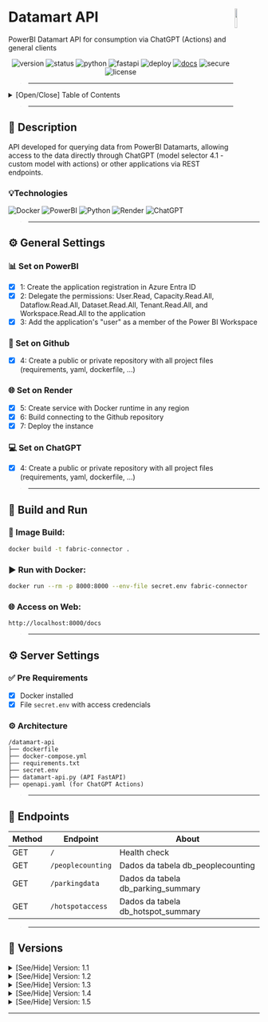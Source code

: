 # Datamart API <img src="https://snipboard.io/rlh6gz.jpg" width="10%" height="10%" align="right" valign="middle"/>
PowerBI Datamart API for consumption via ChatGPT (Actions) and general clients

<div align="center">

![version](https://img.shields.io/badge/version-1.4-red.svg)
![status](https://img.shields.io/badge/status-stable-green.svg)
![python](https://img.shields.io/badge/Python-3.11-informational.svg)
![fastapi](https://img.shields.io/badge/FastAPI-0.100.0-pink.svg)
![deploy](https://img.shields.io/badge/deploy-Render-purple.svg)
[![docs](https://img.shields.io/badge/docs-OpenAPI-green.svg)](https://chat-gdatabot.onrender.com/docs)
![secure](https://img.shields.io/badge/security-token-important.svg)
![license](https://img.shields.io/badge/license-MIT-black.svg)
</div>

>---

<details>
  <summary>[Open/Close] Table of Contents</summary>

<!--ts-->
- [Datamart API ](#datamart-api-)
  - [📄 Description](#-description)
    - [💡Technologies](#technologies)
  - [⚙️ General Settings](#️-general-settings)
    - [📊 Set on PowerBI](#-set-on-powerbi)
    - [🔗 Set on Github](#-set-on-github)
    - [🌐 Set on Render](#-set-on-render)
    - [💻 Set on ChatGPT](#-set-on-chatgpt)
  - [🚀 Build and Run](#-build-and-run)
    - [🔧 Image Build:](#-image-build)
    - [▶️ Run with Docker:](#️-run-with-docker)
    - [🌐 Access on Web:](#-access-on-web)
  - [⚙️ Server Settings](#️-server-settings)
    - [✅ Pre Requirements](#-pre-requirements)
    - [⚙️ Architecture](#️-architecture)
  - [🔎 Endpoints](#-endpoints)
  - [🚧 Versions](#-versions)
<!--te-->

</details>

>---

## 📄 Description
API developed for querying data from PowerBI Datamarts, allowing access to the data directly through ChatGPT (model selector 4.1 - custom model with actions) or other applications via REST endpoints.

### 💡Technologies
![Docker](https://img.shields.io/badge/Docker-Debian_enviroment-blue.svg)
![PowerBI](https://img.shields.io/badge/PowerBI-PPU_minimum-yellow.svg)
![Python](https://img.shields.io/badge/Python-3.10-navy.svg)
![Render](https://img.shields.io/badge/Render-Starter_Instance_512_MB/0.5_CPU-purple.svg)
![ChatGPT](https://img.shields.io/badge/ChatGPT-Pro-black.svg)


>---

## ⚙️ General Settings
### 📊 Set on PowerBI
- [x] 1: Create the application registration in Azure Entra ID
- [x] 2: Delegate the permissions: User.Read, Capacity.Read.All, Dataflow.Read.All, Dataset.Read.All, Tenant.Read.All, and Workspace.Read.All to the application
- [x] 3: Add the application's "user" as a member of the Power BI Workspace

### 🔗 Set on Github
- [x] 4: Create a public or private repository with all project files (requirements, yaml, dockerfile, ...)

### 🌐 Set on Render
- [x] 5: Create service with Docker runtime in any region
- [x] 6: Build connecting to the Github repository 
- [x] 7: Deploy the instance 

### 💻 Set on ChatGPT
- [x] 4: Create a public or private repository with all project files (requirements, yaml, dockerfile, ...)

>---

## 🚀 Build and Run

### 🔧 Image Build:
```bash
docker build -t fabric-connector .
```

### ▶️ Run with Docker:
```bash
docker run --rm -p 8000:8000 --env-file secret.env fabric-connector
```

### 🌐 Access on Web:
```web
http://localhost:8000/docs
```


>---

## ⚙️ Server Settings
### ✅ Pre Requirements
- [x] Docker installed
- [x] File <code>secret.env</code> with access credencials

### ⚙️ Architecture
<pre><code>/datamart-api
├── dockerfile
├── docker-compose.yml
├── requirements.txt
├── secret.env
├── datamart-api.py (API FastAPI)
├── openapi.yaml (for ChatGPT Actions)
</code></pre>


>---

## 🔎 Endpoints
| Method | Endpoint          | About                                   |
| ------ | ----------------- | ----------------------------------------|
| GET    | `/`               | Health check                            |
| GET    | `/peoplecounting` | Dados da tabela db\_peoplecounting      |
| GET    | `/parkingdata`    | Dados da tabela db\_parking\_summary    |
| GET    | `/hotspotaccess`  | Dados da tabela db\_hotspot\_summary    |

>---

## 🚧 Versions
 
 <details>
  <summary>[See/Hide] Version: 1.1 </summary>

![status](https://img.shields.io/badge/status-published-black.svg)
![date](https://img.shields.io/badge/date-2025/05/29-black.svg)

Improvement of initial prompt and API architecture  
</details>

<details>
  <summary>[See/Hide] Version: 1.2 </summary>

![status](https://img.shields.io/badge/status-published-black.svg)
![date](https://img.shields.io/badge/date-2025/05/30-black.svg)

Inclusion of bulk base files and enhancement of the prompt for predictive analysis  
</details>

<details>
  <summary>[See/Hide] Version: 1.3 </summary>

![status](https://img.shields.io/badge/status-published-black.svg)
![date](https://img.shields.io/badge/date-2025/06/03-black.svg)

Replacement of original tables with summary tables for optimization  
</details>

<details>
  <summary>[See/Hide] Version: 1.4 </summary>

![status](https://img.shields.io/badge/status-published-black.svg)
![date](https://img.shields.io/badge/date-2025/06/13-black.svg)

Increase security adding an API secret – Upgrade Render instance type – Added `limit` and `last_date` parameters to the `/parkingdata` endpoint – Changed ChatGPT model selector from `4o` to `4.1`  
</details>

<details>
  <summary>[See/Hide] Version: 1.5 </summary>

![status](https://img.shields.io/badge/status-in%20development-orange.svg)
![date](https://img.shields.io/badge/preview-2025/06/20-black.svg)

Available endpoints expansion  
</details>

---